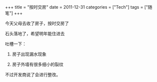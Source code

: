 +++
title = "按时交房"
date = 2011-12-31
categories = ["Tech"]
tags = ["随笔"]
+++

今天父母去收了房子，按时交房了

石头落地了，希望明年能住进去

吐槽一下：

1. 房子出现漏水现象

2. 房子外墙有很多细小的裂纹


不过开发商说了会进行整改。

